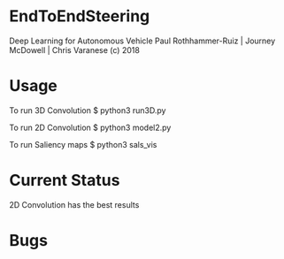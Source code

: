 # EndToEndSteering
Deep Learning for Autonomous Vehicle
Paul Rothhammer-Ruiz | Journey McDowell | Chris Varanese
(c) 2018

# Usage
To run 3D Convolution
$ python3 run3D.py 

To run 2D Convolution
$ python3 model2.py

To run Saliency maps
$ python3 sals_vis

# Current Status
2D Convolution has the best results

# Bugs
